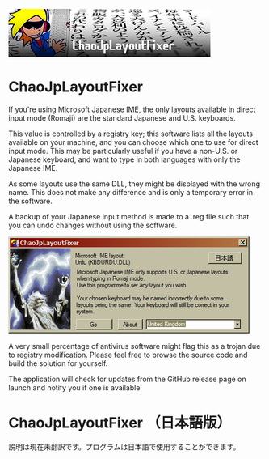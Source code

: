 ![Banner](./JpLayoutFixer/readme_images/banner.png)

# ChaoJpLayoutFixer

If you're using Microsoft Japanese IME, the only layouts available in direct input mode (Romaji) are the standard Japanese and U.S. keyboards.

This value is controlled by a registry key; this software lists all the layouts available on your machine, and you can choose which one to use for direct input mode. 
This may be particularly useful if you have a non-U.S. or Japanese keyboard, and want to type in both languages with only the Japanese IME.

As some layouts use the same DLL, they might be displayed with the wrong name. This does not make any difference and is only a temporary error in the software.

A backup of your Japanese input method is made to a .reg file such that you can undo changes without using the software.

![Software screenshot](./JpLayoutFixer/readme_images/app_screenshot.png)

A very small percentage of antivirus software might flag this as a trojan due to registry modification. Please feel free to browse the source code and build the solution for yourself.

The application will check for updates from the GitHub release page on launch and notify you if one is available

# ChaoJpLayoutFixer （日本語版）

説明は現在未翻訳です。プログラムは日本語で使用することができます。
